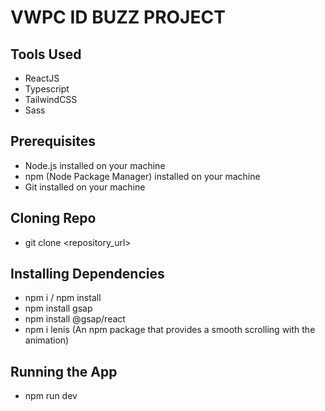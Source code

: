 # VWPC ID BUZZ PROJECT


## Tools Used
 * ReactJS
 * Typescript
 * TailwindCSS
 * Sass

## Prerequisites
 * Node.js installed on your machine
 * npm (Node Package Manager) installed on your machine
 * Git installed on your machine

## Cloning Repo
 * git clone <repository_url>

## Installing Dependencies
 * npm i / npm install
 * npm install gsap
 * npm install @gsap/react
 * npm i lenis   (An npm package that provides a smooth scrolling with the animation)


## Running the App
 * npm run dev



